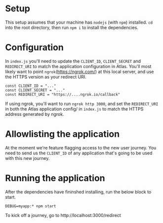 # Setup
This setup assumes that your machine has `nodejs` (with `npm`) installed. `cd` into the root directory, then run `npm i` to install the dependencies.

# Configuration
In `index.js` you'll need to update the `CLIENT_ID`, `CLIENT_SECRET` and `REDIRECT_URI` to match the application configuration in Atlas. You'll most likely want to point `ngrok`(https://ngrok.com/) at this local server, and use the HTTPS version as your redirect URI.

```
const CLIENT_ID = "..."
const CLIENT_SECRET = "..."
const REDIRECT_URI = "https://....ngrok.io/callback"
```

If using ngrok, you'll want to run `ngrok http 3000`, and set the `REDIRECT_URI` in both the Atlas application config/ in `index.js` to match the HTTPS address generated by ngrok.

# Allowlisting the application
At the moment we're feature flagging access to the new user journey. You need to send us the `CLIENT_ID` of any application that's going to be used with this new journey.

# Running the application

After the dependencies have fininshed installing, run the below block to start.
```
DEBUG=myapp:* npm start
```

To kick off a journey, go to http://localhost:3000/redirect